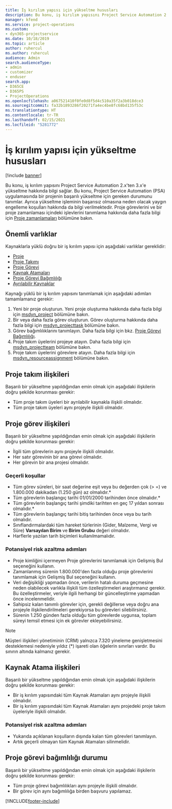 ```yaml
---
title: İş kırılım yapısı için yükseltme hususları
description: Bu konu, iş kırılım yapısını Project Service Automation 2.x'ten 3.x'e yükseltme hakkında bilgi sağlar.
manager: kfend
ms.service: project-operations
ms.custom:
- dyn365-projectservice
ms.date: 10/18/2019
ms.topic: article
author: ruhercul
ms.author: ruhercul
audience: Admin
search.audienceType:
- admin
- customizer
- enduser
search.app:
- D365CE
- D365PS
- ProjectOperations
ms.openlocfilehash: a067521410f0fe0d8f5d4c510a35f2a3b018dce3
ms.sourcegitcommit: fa32b1893286f20271fa4ec4be8fc68bd135f53c
ms.translationtype: HT
ms.contentlocale: tr-TR
ms.lasthandoff: 02/15/2021
ms.locfileid: "5281772"
---
```

# <a name="upgrade-considerations-for-the-work-breakdown-structure"></a>İş kırılım yapısı için yükseltme hususları

[!include [banner](../includes/psa-now-project-operations.md)]

Bu konu, iş kırılım yapısını Project Service Automation 2.x'ten 3.x'e yükseltme hakkında bilgi sağlar. Bu konu, Project Service Automation (PSA) uygulamasında bir projenin başarılı yükseltme için gereken durumunu tanımlar. Ayrıca yükseltme işleminin başarısız olmasına neden olacak yaygın engelleme koşulları hakkında da bilgi verilmektedir. Proje görevlerini ve bir proje zamanlaması içindeki işlevlerini tanımlama hakkında daha fazla bilgi için [Proje zamanlamaları](project-creating.md) bölümüne bakın.

## <a name="key-entities"></a>Önemli varlıklar
Kaynaklarla yüklü doğru bir iş kırılım yapısı için aşağıdaki varlıklar gereklidir:

- [Proje](https://docs.microsoft.com/dynamics365/customerengagement/on-premises/developer/entities/msdyn_project)
- [Proje Takımı](https://docs.microsoft.com/dynamics365/customerengagement/on-premises/developer/entities/msdyn_projectteam)
- [Proje Görevi](https://docs.microsoft.com/dynamics365/customerengagement/on-premises/developer/entities/msdyn_projecttask)
- [Kaynak Atamaları](https://docs.microsoft.com/dynamics365/customerengagement/on-premises/developer/entities/msdyn_resourceassignment)
- [Proje Görevi Bağımlılığı](https://docs.microsoft.com/dynamics365/customerengagement/on-premises/developer/entities/msdyn_projecttaskdependency)
- [Ayrılabilir Kaynaklar](https://docs.microsoft.com/dynamics365/customerengagement/on-premises/developer/entities/bookableresource)

Kaynağı yüklü bir iş kırılım yapısını tanımlamak için aşağıdaki adımları tamamlamanız gerekir:

1. Yeni bir proje oluşturun. Yeni proje oluşturma hakkında daha fazla bilgi için [msdyn_project](https://docs.microsoft.com/dynamics365/customerengagement/on-premises/developer/entities/msdyn_project) bölümüne bakın.
2. Bir veya daha fazla görev oluşturun. Görev oluşturma hakkında daha fazla bilgi için [msdyn_projecttask](https://docs.microsoft.com/dynamics365/customerengagement/on-premises/developer/entities/msdyn_projecttask) bölümüne bakın.
3. Görev bağımlılıklarını tanımlayın. Daha fazla bilgi için bkz. [Proje Görevi Bağımlılığı](https://docs.microsoft.com/dynamics365/customerengagement/on-premises/developer/entities/msdyn_projecttaskdependency).
4. Proje takım üyelerini projeye atayın. Daha fazla bilgi için [msdyn_projectteam](https://docs.microsoft.com/dynamics365/customerengagement/on-premises/developer/entities/msdyn_projectteam) bölümüne bakın.
5. Proje takım üyelerini görevlere atayın. Daha fazla bilgi için [msdyn_resourceassignment](https://docs.microsoft.com/dynamics365/customerengagement/on-premises/developer/entities/msdyn_resourceassignment) bölümüne bakın.

## <a name="project-team-relationships"></a>Proje takım ilişkileri

Başarılı bir yükseltme yapıldığından emin olmak için aşağıdaki ilişkilerin doğru şekilde korunması gerekir:
- Tüm proje takım üyeleri bir ayrılabilir kaynakla ilişkili olmalıdır.
- Tüm proje takım üyeleri aynı projeyle ilişkili olmalıdır. 

## <a name="project-task-relationships"></a>Proje görev ilişkileri
Başarılı bir yükseltme yapıldığından emin olmak için aşağıdaki ilişkilerin doğru şekilde korunması gerekir:

- İlgili tüm görevlerin aynı projeyle ilişkili olmalıdır.
- Her satır görevinin bir ana görevi olmalıdır.
- Her görevin bir ana projesi olmalıdır.

### <a name="valid-conditions"></a>Geçerli koşullar

- Tüm görev süreleri, bir saat değerine eşit veya bu değerden çok (> =) ve 1.800.000 dakikadan (1.250 gün) az olmalıdır.*
- Tüm görevlerin başlangıç tarihi 01/01/2000 tarihinden önce olmalıdır.*
- Tüm görevlerin başlangıç tarihi şimdiki tarihten en geç 17 yıldan sonrası olmalıdır.*
- Tüm görevlerin başlangıç tarihi bitiş tarihinden önce veya bu tarih olmalıdır.
- Sınıflandırmalardaki tüm hareket türlerinin (Gider, Malzeme, Vergi ve Süre) **Varsayılan Birim** ve **Birim Grubu** değeri olmalıdır.
- Harflerle yazılan tarih biçimleri kullanılmamalıdır.

### <a name="potential-mitigation-steps"></a>Potansiyel risk azaltma adımları
- Proje kimliğini içermeyen Proje görevlerini tanımlamak için Gelişmiş Bul seçeneğini kullanın.
- Zamanlanmış sürenin 1.800.000'den fazla olduğu proje görevlerini tanımlamak için Gelişmiş Bul seçeneğini kullanın.
- Veri değişikliği yapmadan önce, verilerin hatalı duruma geçmesine neden olabilecek varlıkla ilişkili tüm özelleştirmeleri araştırmanız gerekir. Bu özelleştirmeler, veriyle ilgili herhangi bir güncelleştirme yapmadan önce incelenmelidir.
- Sahipsiz kalan tanımlı görevler için, gerekli değillerse veya doğru ana projeyle ilişkilendirilmeleri gerekiyorsa bu görevleri silebilirsiniz.
- Sürenin 1.250 günden fazla olduğu tüm görevlerde uygunsa, toplam süreyi temsil etmesi için ek görevler ekleyebilirsiniz.

> [!NOTE]
> Müşteri ilişkileri yönetiminin (CRM) yalnızca 7.320 yineleme genişletmesini desteklemesi nedeniyle yıldız (\*) işareti olan öğelerin sınırları vardır. Bu sınırın altında kalmanız gerekir.

## <a name="resource-assignment-relationships"></a>Kaynak Atama ilişkileri
Başarılı bir yükseltme yapıldığından emin olmak için aşağıdaki ilişkilerin doğru şekilde korunması gerekir:

- Bir iş kırılım yapısındaki tüm Kaynak Atamaları aynı projeyle ilişkili olmalıdır.
- Bir iş kırılım yapısındaki tüm Kaynak Atamaları aynı projedeki proje takım üyeleriyle ilişkili olmalıdır.

### <a name="potential-mitigation-steps"></a>Potansiyel risk azaltma adımları
- Yukarıda açıklanan koşulların dışında kalan tüm görevleri tanımlayın.  
- Artık geçerli olmayan tüm Kaynak Atamaları silinmelidir.

## <a name="project-task-dependency-relationships"></a>Proje görevi bağımlılığı durumu
Başarılı bir yükseltme yapıldığından emin olmak için aşağıdaki ilişkilerin doğru şekilde korunması gerekir:

- Tüm proje görevi bağımlılıkları aynı projeyle ilişkili olmalıdır.
- Bir görev için aynı bağımlılığa birden başvuru yapılamaz.


[!INCLUDE[footer-include](../includes/footer-banner.md)]